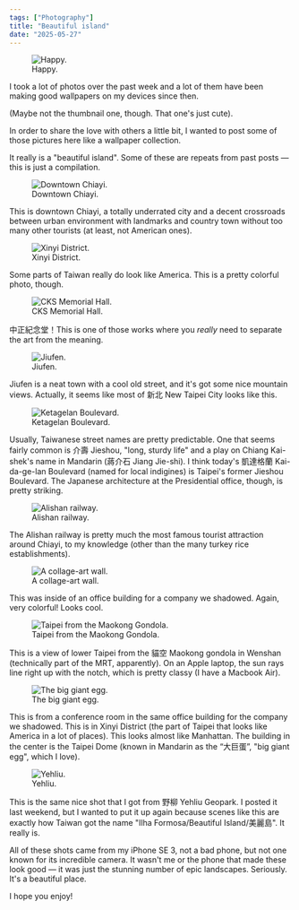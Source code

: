 ```yaml
---
tags: ["Photography"]
title: "Beautiful island"
date: "2025-05-27"
---
```


<figure><img src="/posts/beautiful_island/happy.png" alt="Happy.">
  <figcaption>Happy.</figcaption></figure>

I took a lot of photos over the past week and a lot of them have been making good wallpapers on my devices since then.

<!--more-->

(Maybe not the thumbnail one, though. That one's just cute).

In order to share the love with others a little bit, I wanted to post some of those pictures here like a wallpaper collection.

It really is a "beautiful island". Some of these are repeats from past posts — this is just a compilation.

<figure><img src="/posts/beautiful_island/downtown.png" alt="Downtown Chiayi.">
  <figcaption>Downtown Chiayi.</figcaption></figure>

This is downtown Chiayi, a totally underrated city and a decent crossroads between urban environment with landmarks and country town without too many other tourists (at least, not American ones).

<figure><img src="/posts/beautiful_island/highway.png" alt="Xinyi District.">
  <figcaption>Xinyi District.</figcaption></figure>

Some parts of Taiwan really do look like America. This is a pretty colorful photo, though.

<figure><img src="/posts/beautiful_island/jiniantang.png" alt="CKS Memorial Hall.">
  <figcaption>CKS Memorial Hall.</figcaption></figure>

中正紀念堂！This is one of those works where you _really_ need to separate the art from the meaning.

<figure><img src="/posts/beautiful_island/jiufen.png" alt="Jiufen.">
  <figcaption>Jiufen.</figcaption></figure>

Jiufen is a neat town with a cool old street, and it's got some nice mountain views. Actually, it seems like most of 新北 New Taipei City looks like this.

<figure><img src="/posts/beautiful_island/ketagelan.png" alt="Ketagelan Boulevard.">
  <figcaption>Ketagelan Boulevard.</figcaption></figure>

Usually, Taiwanese street names are pretty predictable. One that seems fairly common is 介壽 Jieshou, "long, sturdy life" and a play on Chiang Kai-shek's name in Mandarin (蔣介石 Jiang Jie-shi). I think today's 凱達格蘭 Kai-da-ge-lan Boulevard (named for local indigines) is Taipei's former Jieshou Boulevard. The Japanese architecture at the Presidential office, though, is pretty striking.

<figure><img src="/posts/beautiful_island/railway.png" alt="Alishan railway.">
  <figcaption>Alishan railway.</figcaption></figure>

The Alishan railway is pretty much the most famous tourist attraction around Chiayi, to my knowledge (other than the many turkey rice establishments).

<figure><img src="/posts/beautiful_island/wall.png" alt="A collage-art wall.">
  <figcaption>A collage-art wall.</figcaption></figure>

This was inside of an office building for a company we shadowed. Again, very colorful! Looks cool.

<figure><img src="/posts/beautiful_island/wenshan.png" alt="Taipei from the Maokong Gondola.">
  <figcaption>Taipei from the Maokong Gondola.</figcaption></figure>

This is a view of lower Taipei from the 貓空 Maokong gondola in Wenshan (technically part of the MRT, apparently). On an Apple laptop, the sun rays line right up with the notch, which is pretty classy (I have a Macbook Air).

<figure><img src="/posts/beautiful_island/dajudan.png" alt="The big giant egg.">
  <figcaption>The big giant egg.</figcaption></figure>

This is from a conference room in the same office building for the company we shadowed. This is in Xinyi District (the part of Taipei that looks like America in a lot of places). This looks almost like Manhattan. The building in the center is the Taipei Dome (known in Mandarin as the “大巨蛋”, "big giant egg", which I love).

<figure><img src="/posts/beautiful_island/yehliu.png" alt="Yehliu.">
  <figcaption>Yehliu.</figcaption></figure>

This is the same nice shot that I got from 野柳 Yehliu Geopark. I posted it last weekend, but I wanted to put it up again because scenes like this are exactly how Taiwan got the name "Ilha Formosa/Beautiful Island/美麗島". It really is.

All of these shots came from my iPhone SE 3, not a bad phone, but not one known for its incredible camera. It wasn't me or the phone that made these look good — it was just the stunning number of epic landscapes. Seriously. It's a beautiful place.

I hope you enjoy!
